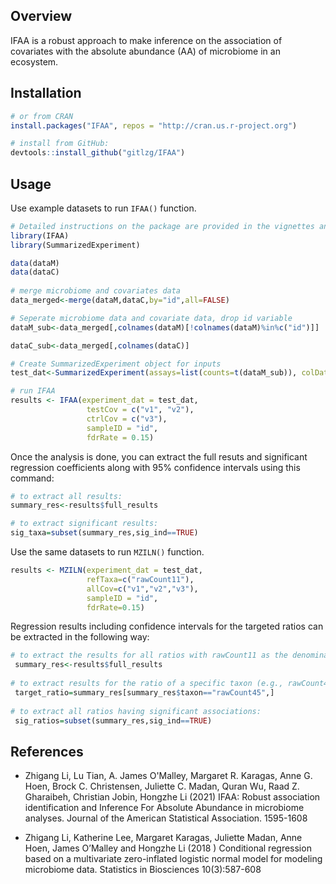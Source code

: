 ## Overview

IFAA is a robust approach to make inference on the association of covariates with the absolute abundance (AA) of microbiome in an ecosystem. 

## Installation
```r
# or from CRAN
install.packages("IFAA", repos = "http://cran.us.r-project.org")

# install from GitHub:
devtools::install_github("gitlzg/IFAA")
```
## Usage

Use example datasets to run `IFAA()` function.
```r
# Detailed instructions on the package are provided in the vignettes and manual
library(IFAA)
library(SummarizedExperiment)

data(dataM)
data(dataC)
 
# merge microbiome and covariates data 
data_merged<-merge(dataM,dataC,by="id",all=FALSE)

# Seperate microbiome data and covariate data, drop id variable
dataM_sub<-data_merged[,colnames(dataM)[!colnames(dataM)%in%c("id")]]

dataC_sub<-data_merged[,colnames(dataC)]

# Create SummarizedExperiment object for inputs
test_dat<-SummarizedExperiment(assays=list(counts=t(dataM_sub)), colData=dataC_sub)

# run IFAA
results <- IFAA(experiment_dat = test_dat,
                 testCov = c("v1", "v2"),
                 ctrlCov = c("v3"),
                 sampleID = "id",
                 fdrRate = 0.15)
```


Once the analysis is done, you can extract the full resuts and significant regression coefficients along with 95% confidence intervals using this command:
```r
# to extract all results:
summary_res<-results$full_results

# to extract significant results:
sig_taxa=subset(summary_res,sig_ind==TRUE)
```

Use the same datasets to run `MZILN()` function.
```r
results <- MZILN(experiment_dat = test_dat,
                 refTaxa=c("rawCount11"),
                 allCov=c("v1","v2","v3"),
                 sampleID = "id",
                 fdrRate=0.15)
```
Regression results including confidence intervals for the targeted ratios can be extracted in the following way:
```r
# to extract the results for all ratios with rawCount11 as the denominator:
 summary_res<-results$full_results
 
# to extract results for the ratio of a specific taxon (e.g., rawCount45) over rawCount11:
 target_ratio=summary_res[summary_res$taxon=="rawCount45",]
 
# to extract all ratios having significant associations:
 sig_ratios=subset(summary_res,sig_ind==TRUE)
 ```

## References 
- Zhigang Li, Lu Tian, A. James O'Malley, Margaret R. Karagas, Anne G. Hoen, Brock C. Christensen, Juliette C. Madan, Quran Wu, Raad Z. Gharaibeh, Christian Jobin, Hongzhe Li (2021) IFAA: Robust association identification and Inference For Absolute Abundance in microbiome analyses. Journal of the American Statistical Association. 1595-1608

- Zhigang Li, Katherine Lee, Margaret Karagas, Juliette Madan, Anne Hoen, James O’Malley and Hongzhe Li (2018 ) Conditional regression based on a multivariate zero-inflated logistic normal model for modeling microbiome data. Statistics in Biosciences  10(3):587-608

